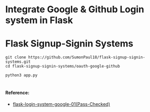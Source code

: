 # Integrate Google & Github Login system in Flask

# Flask Signup-Signin Systems 
```
git clone https://github.com/SumonPaul18/flask-signup-signin-systems.git
cd flask-signup-signin-systems/oauth-google-github
```
```
python3 app.py
```


#
#### Reference:

- [flask-login-system-google-01(Pass-Checked)](https://github.com/SumonPaul18/flask-login-system-google-01.git)
#
